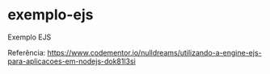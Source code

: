 # exemplo-ejs
 Exemplo EJS

Referência: https://www.codementor.io/nulldreams/utilizando-a-engine-ejs-para-aplicacoes-em-nodejs-dok81l3si